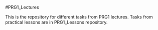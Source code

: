 #PRG1_Lectures

This is the repository for different tasks from PRG1 lectures. Tasks from practical lessons are in PRG1_Lessons repository.
